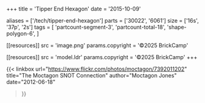 +++
title = 'Tipper End Hexagon'
date  = '2015-10-09'

aliases = ['/tech/tipper-end-hexagon']
parts = ['30022', '6061']
size  = ['16s', '37p', '2s']
tags  = [
  'partcount-segment-3',
  'partcount-total-18',
  'shape-polygon-6',
]

[[resources]]
src              = 'image.png'
params.copyright = '©2025 BrickCamp'

[[resources]]
src              = 'model.ldr'
params.copyright = '©2025 BrickCamp'
+++

{{< linkbox
    url="https://www.flickr.com/photos/moctagon/7392011202"
    title="The Moctagon SNOT Connection"
    author="Moctagon Jones"
    date="2012-06-18"
>}}
